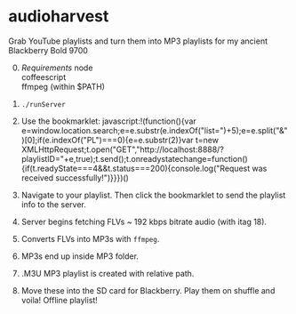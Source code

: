 audioharvest
============
Grab YouTube playlists and turn them into MP3 playlists for my ancient Blackberry Bold 9700

0.  *Requirements*
    node  
    coffeescript  
    ffmpeg (within $PATH)

1. `./runServer`

2. Use the bookmarklet:
    javascript:!(function(){var e=window.location.search;e=e.substr(e.indexOf("list=")+5);e=e.split("&")[0];if(e.indexOf("PL")===0){e=e.substr(2)}var t=new XMLHttpRequest;t.open("GET","http://localhost:8888/?playlistID="+e,true);t.send();t.onreadystatechange=function(){if(t.readyState===4&&t.status===200){console.log("Request was received successfully!")}}})()

3. Navigate to your playlist. Then click the bookmarklet to send the playlist info to the server.

4. Server begins fetching FLVs ~ 192 kbps bitrate audio (with itag 18).

5. Converts FLVs into MP3s with `ffmpeg`.

6. MP3s end up inside MP3 folder.

7. .M3U MP3 playlist is created with relative path.

8. Move these into the SD card for Blackberry. Play them on shuffle and voila! Offline playlist!
